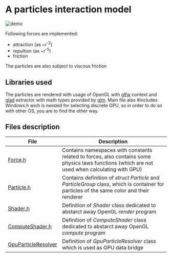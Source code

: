 # A particles interaction model

![demo](https://github.com/Yamzik/Particles/blob/main/img/demo.gif)

Following forces are implemented:
- attraction (as ~r<sup>-2</sup>)
- repultion (as ~r<sup>-5</sup>)
- friction

The particles are also subject to viscous friction

## Libraries used
The particles are rendered with usage of OpenGL with [glfw](https://github.com/glfw/glfw) context and [glad](https://github.com/Dav1dde/glad) extractor with math types provided by [glm](https://github.com/g-truc/glm). Main file also #includes Windows.h wich is needed for selecting discrete GPU, so in order to do so with other OS, you are to find the other way.

## Files description
| File | Description |
| - | - |
| [Force.h](https://github.com/Yamzik/Particles/blob/main/Include/Force.h) | Contains namespaces with constants related to forces, also contains some physics laws functions (which are not used when calculating with GPU) |
| [Particle.h](https://github.com/Yamzik/Particles/blob/main/Include/Particle.h) | Contains definition of *struct Particle* and *ParticleGroup* class, which is container for particles of the same color and their renderer |
| [Shader.h](https://github.com/Yamzik/Particles/blob/main/Include/Shader.h) | Definition of *Shader* class dedicated to abstarct away OpenGL *render* program |
| [ComputeShader.h](https://github.com/Yamzik/Particles/blob/main/Include/ComputeShader.h) | Definition of *ComputeShader* class dedicated to abstarct away OpenGL *compute* program |
| [GpuParticleResolver](https://github.com/Yamzik/Particles/blob/main/Include/GpuParticleResolver.h) | Definition of *GpuParticleResolver* class which is used as GPU data bridge |